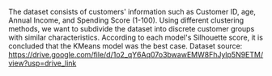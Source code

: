 The dataset consists of customers' information such as Customer ID, age, Annual Income, and Spending Score (1-100). Using different clustering methods, we want to subdivide the dataset into discrete customer groups with similar characteristics. According to each model's Silhouette score, it is concluded that the KMeans model was the best case. Dataset source: https://drive.google.com/file/d/1o2_qY6Aq07o3bwawEMW8FhJylp5N9ETM/view?usp=drive_link




